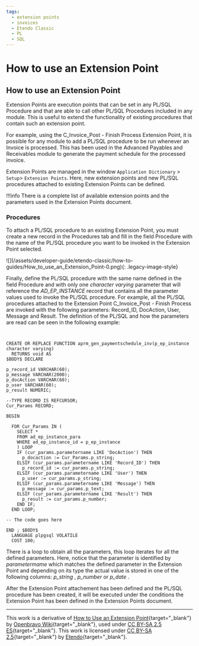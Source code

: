 ```yaml
---
tags: 
  - extension points
  - invoices
  - Etendo Classic
  - PL
  - SQL
---
```


#  How to use an Extension Point

##  How to use an Extension Point

Extension Points are execution points that can be set in any PL/SQL Procedure
and that are able to call other PL/SQL Procedures included in any module. This
is useful to extend the functionality of existing procedures that contain such
an extension point. 

For example, using the C_Invoice_Post - Finish Process Extension Point, it is possible for any module to add a PL/SQL procedure to be run whenever an Invoice is processed. This has been used in the Advanced Payables and Receivables module to generate the payment schedule for the processed invoice.

Extension Points are managed in the window `Application Dictionary` > `Setup`> `Extension Points`. Here, new extension points and new PL/SQL procedures attached to existing Extension Points can be defined.

!!!info
    There is a complete list of available extension points and the parameters used in the  Extension Points document.

###  Procedures

To attach a PL/SQL procedure to an existing Extension Point, you must create a
new record in the Procedures tab and fill in the field Procedure with
the name of the PL/SQL procedure you want to be invoked in the Extension Point
selected.

![](/assets/developer-guide/etendo-classic/how-to-
guides/How_to_use_an_Extension_Point-0.png){: .legacy-image-style}

Finally, define the PL/SQL procedure with the same name defined in the field
Procedure and with only one _character varying_ parameter that will
reference the _AD_EP_INSTANCE_ record that contains all the parameter values
used to invoke the PL/SQL procedure. For example, all the PL/SQL procedures
attached to the Extension Point C_Invoice_Post - Finish Process are
invoked with the following parameters: Record_ID, DocAction, User, Message and
Result. The definition of the PL/SQL and how the parameters are read can be
seen in the following example:

    
    
     
     
    CREATE OR REPLACE FUNCTION aprm_gen_paymentschedule_inv(p_ep_instance character varying)
      RETURNS void AS
    $BODY$ DECLARE 
     
    p_record_id VARCHAR(60);
    p_message VARCHAR(2000);
    p_docAction VARCHAR(60);
    p_user VARCHAR(60);
    p_result NUMERIC;
     
    --TYPE RECORD IS REFCURSOR;
    Cur_Params RECORD;
     
    BEGIN
     
      FOR Cur_Params IN (
        SELECT *
        FROM ad_ep_instance_para
        WHERE ad_ep_instance_id = p_ep_instance
        ) LOOP
        IF (cur_params.parametername LIKE 'DocAction') THEN
          p_docaction := Cur_Params.p_string;
        ELSIF (cur_params.parametername LIKE 'Record_ID') THEN
          p_record_id := cur_params.p_string;
        ELSIF (cur_params.parametername LIKE 'User') THEN
          p_user := cur_params.p_string;
        ELSIF (cur_params.parametername LIKE 'Message') THEN
          p_message := cur_params.p_text;
        ELSIF (cur_params.parametername LIKE 'Result') THEN
          p_result := cur_params.p_number;
        END IF;
      END LOOP;
     
    -- The code goes here
     
    END ; $BODY$
      LANGUAGE plpgsql VOLATILE
      COST 100;

There is a loop to obtain all the parameters, this loop iterates for all the
defined parameters. Here, notice that the parameter is identified by
_parametermame_ which matches the defined parameter in the Extension Point and
depending on its type the actual value is stored in one of the following
columns: _p_string_ , _p_number_ or _p_date_ .

After the Extension Point attachement has been defined and the PL/SQL
procedure has been created, it will be executed under the conditions the
Extension Point has been defined in the  Extension Points  document.

---

This work is a derivative of [How to Use an Extension Point](http://wiki.openbravo.com/wiki/How_to_use_an_Extension_Point){target="\_blank"} by [Openbravo Wiki](http://wiki.openbravo.com/wiki/Welcome_to_Openbravo){target="\_blank"}, used under [CC BY-SA 2.5 ES](https://creativecommons.org/licenses/by-sa/2.5/es/){target="\_blank"}. This work is licensed under [CC BY-SA 2.5](https://creativecommons.org/licenses/by-sa/2.5/){target="\_blank"} by [Etendo](https://etendo.software){target="\_blank"}.